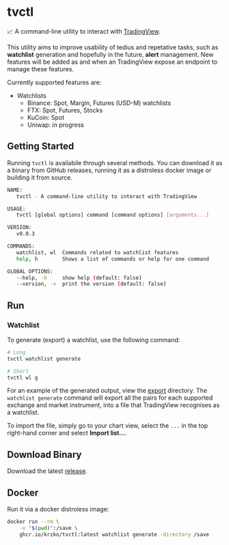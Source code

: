 # tvctl

📈 A command-line utility to interact with [TradingView](https://www.tradingview.com).

This utility aims to improve usability of tedius and repetative tasks, such as **watchlist** generation and hopefully in the future, **alert** management. New features will be added as and when an TradingView expose an endpoint to manage these features.

Currently supported features are:

* Watchlists
  * Binance: Spot, Margin, Futures (USD-M) watchlists
  * FTX: Spot, Futures, Stocks
  * KuCoin: Spot
  * Uniwap: in progress

## Getting Started

Running `tvctl` is availabile through several methods. You can download it as a binary from GitHub releases, running it as a distroless docker image or building it from source.

```sh
NAME:
   tvctl - A command-line utility to interact with TradingView

USAGE:
   tvctl [global options] command [command options] [arguments...]

VERSION:
   v0.0.3

COMMANDS:
   watchlist, wl  Commands related to watchlist features
   help, h        Shows a list of commands or help for one command

GLOBAL OPTIONS:
   --help, -h     show help (default: false)
   --version, -v  print the version (default: false)
```

## Run

### Watchlist

To generate (export) a watchlist, use the following command:

```sh
# Long
tvctl watchlist generate

# Short
tvctl wl g
```

For an example of the generated output, view the [export](https://github.com/krzko/tvctl/tree/main/export) directory. The `watchlist generate` command will export all the pairs for each supported exchange and market instrument, into a file that TradingView recognises as a watchlist.

To import the file, simply go to your chart view, select the `...` in the top right-hand corner and select **Import list...**.

## Download Binary

Download the latest [release](https://github.com/krzko/tvctl/releases).

## Docker

Run it via a docker distroless image:

```sh
docker run --rm \
    -v "$(pwd)":/save \
    ghcr.io/krzko/tvctl:latest watchlist generate -directory /save
```
